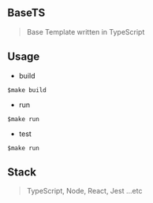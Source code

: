 ## BaseTS
> Base Template written in TypeScript


## Usage

- build
```
$make build
```

- run
```
$make run
```

- test
```
$make run
```

## Stack
> TypeScript, Node, React, Jest ...etc
